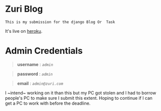 # Zuri Blog
    This is my submission for the django Blog Or  Task

It's live on [heroku](http://ome-zuri-blog.herokuapp.com).

# Admin Credentials
> **username** : _`admin`_

> **password** : _`admin`_

> **email** :  _`admin@zuri.com`_

I ~intend~ working on it than this but my PC got stolen and I had to borrow people's PC to make sure I submit this extent. Hoping to continue if I can get a PC to work with before the deadline.
